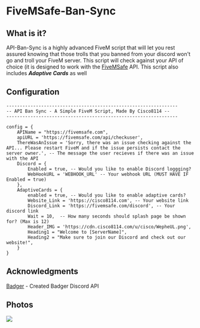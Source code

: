 # FiveMSafe-Ban-Sync
## What is it? 
API-Ban-Sync is a highly advanced FiveM script that will let you rest assured knowing that those trolls that you banned from your discord won't go and troll your FiveM server. This script will check against your API of choice (it is designed to work with the [FiveMSafe](https://FiveMSafe.com) API. This script also includes ***Adaptive Cards*** as well

## Configuration 
```
----------------------------------------------------------------
-- API Ban Sync - A Simple FiveM Script, Made By Cisco8114 --
----------------------------------------------------------------

config = {
    APIName = "https://fivemsafe.com",
    apiURL = 'https://fivemsafe.com/api/checkuser',
    ThereWasAnIssue = 'Sorry, there was an issue checking against the API... Please restart FiveM and if the issue persists contact the server owner.', -- The message the user recieves if there was an issue with the API
    Discord = {
        Enabled = true, -- Would you like to enable Discord loggging?
        WebHookURL = 'WEBHOOK_URL' -- Your webhook URL (MUST HAVE IF Enabled = true)
    },
    AdaptiveCards = {
        enabled = true, -- Would you like to enable adaptive cards?
        Website_Link = 'https://cisco8114.com', -- Your website link
        Discord_Link = 'https://fivemsafe.com/discord', -- Your discord link
        Wait = 10,  -- How many seconds should splash page be shown for? (Max is 12)
        Header_IMG = 'https://cdn.cisco8114.com/u/cisco/WepheUL.png',
        Heading1 = "Welcome to [ServerName]",
        Heading2 = "Make sure to join our Discord and check out our website!",
    }
}
```

## Acknowledgments
[Badger](https://github.com/jaredscar) - Created Badger Discord API 

## Photos
![](https://cdn.cisco8114.com)
